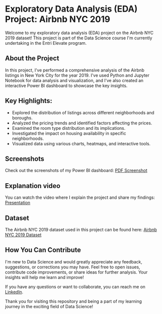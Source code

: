 # Exploratory Data Analysis (EDA) Project: Airbnb NYC 2019


Welcome to my exploratory data analysis (EDA) project on the Airbnb NYC 2019 dataset! This project is part of the Data Science course I'm currently undertaking in the Entri Elevate program.

## About the Project
In this project, I've performed a comprehensive analysis of the Airbnb listings in New York City for the year 2019. I've used Python and Jupyter Notebook for data analysis and visualization, and I've also created an interactive Power BI dashboard to showcase the key insights.

## Key Highlights:
- Explored the distribution of listings across different neighborhoods and boroughs.
- Analyzed the pricing trends and identified factors affecting the prices.
- Examined the room type distribution and its implications.
- Investigated the impact on housing availability in specific neighborhoods.
- Visualized data using various charts, heatmaps, and interactive tools.

## Screenshots
Check out the screenshots of my Power BI dashboard: [PDF Screenshot](https://drive.google.com/file/d/1h33dmA5R_mUYSnmHZmHtZbyJB0m72QWP/view?usp=sharing)

## Explanation video
You can watch the video where I explain the project and share my findings: [Presentation](https://clipchamp.com/watch/IZlxSnd6xES)

## Dataset
The Airbnb NYC 2019 dataset used in this project can be found here: [Airbnb NYC 2019 Dataset](https://www.kaggle.com/datasets/dgomonov/new-york-city-airbnb-open-data)

## How You Can Contribute
I'm new to Data Science and would greatly appreciate any feedback, suggestions, or corrections you may have. Feel free to open issues, contribute code improvements, or share ideas for further analysis. Your insights will help me learn and improve!

If you have any questions or want to collaborate, you can reach me on [LinkedIn](https://www.linkedin.com/in/chaithanyaks2/).

Thank you for visiting this repository and being a part of my learning journey in the exciting field of Data Science!

